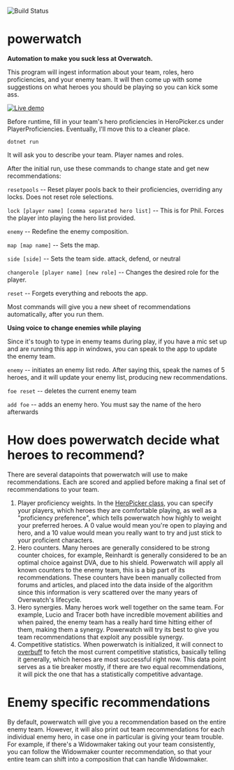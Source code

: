 ![Build Status](https://github.com/peppajoke/powerwatch/actions/workflows/dotnet.yml/badge.svg)

# powerwatch

**Automation to make you suck less at Overwatch.**

This program will ingest information about your team, roles, hero proficiencies, and your enemy team. It will then come up with some suggestions on what heroes you should be playing so you can kick some ass.

[![Live demo](https://img.youtube.com/vi/8g6DjE4f48M/0.jpg)](https://www.youtube.com/watch?v=8g6DjE4f48M)


Before runtime, fill in your team's hero proficiencies in HeroPicker.cs under PlayerProficiencies. Eventually, I'll move this to a cleaner place.

`dotnet run`

It will ask you to describe your team. Player names and roles.

After the initial run, use these commands to change state and get new recommendations:

`resetpools` -- Reset player pools back to their proficiencies, overriding any locks. Does not reset role selections.

`lock [player name] [comma separated hero list]` -- This is for Phil. Forces the player into playing the hero list provided.

`enemy` -- Redefine the enemy composition.

`map [map name]` -- Sets the map.

`side [side]` -- Sets the team side. attack, defend, or neutral

`changerole [player name] [new role]` -- Changes the desired role for the player.

`reset` -- Forgets everything and reboots the app.

Most commands will give you a new sheet of recommendations automatically, after you run them.

**Using voice to change enemies while playing**

Since it's tough to type in enemy teams during play, if you have a mic set up and are running this app in windows, you can speak to the app to update the enemy team.


`enemy` -- initiates an enemy list redo. After saying this, speak the names of 5 heroes, and it will update your enemy list, producing new recommendations.

`foe reset` -- deletes the current enemy team

`add foe` -- adds an enemy hero. You must say the name of the hero afterwards

# How does powerwatch decide what heroes to recommend?
There are several datapoints that powerwatch will use to make recommendations. Each are scored and applied before making a final set of recommendations to your team.

1. Player proficiency weights. In the [HeroPicker class](https://github.com/peppajoke/powerwatch/blob/main/powerwatch/HeroPicker.cs#L8), you can specify your players, which heroes they are comfortable playing, as well as a "proficiency preference", which tells powerwatch how highly to weight your preferred heroes. A 0 value would mean you're open to playing and hero, and a 10 value would mean you really want to try and just stick to your proficient characters.
2. Hero counters. Many heroes are generally considered to be strong counter choices, for example, Reinhardt is generally considered to be an optimal choice against DVA, due to his shield. Powerwatch will apply all known counters to the enemy team, this is a big part of its recommendations. These counters have been manually collected from forums and articles, and placed into the data inside of the algorithm since this information is very scattered over the many years of Overwatch's lifecycle.
3. Hero synergies. Many heroes work well together on the same team. For example, Lucio and Tracer both have incredible movement abilities and when paired, the enemy team has a really hard time hitting either of them, making them a synergy. Powerwatch will try its best to give you team recommendations that exploit any possible synergy.
4. Competitive statistics. When powerwatch is initialized, it will connect to [overbuff](https://www.overbuff.com/heroes?platform=pc&timeWindow=month) to fetch the most current competitive statistics, basically telling it generally, which heroes are most successful right now. This data point serves as a tie breaker mostly, if there are two equal recommendations, it will pick the one that has a statistically competitive advantage.

# Enemy specific recommendations
By default, powerwatch will give you a recommendation based on the entire enemy team. However, it will also print out team recommendations for each individual enemy hero, in case one in particular is giving your team trouble. For example, if there's a Widowmaker taking out your team consistently, you can follow the Widowmaker counter recommendation, so that your entire team can shift into a composition that can handle Widowmaker.

